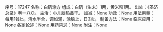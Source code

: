 序号：17247
名称：白矾涂方
组成：白矾（生末）1两，黄米粉1两。
出处：《圣济总录》卷一八○。
主治：小儿脑热鼻干。
加减：None
功效：None
用法用量：每用1钱匕，清水半合，调如泥，涂脑上，日3次。
制备方法：None
临床应用：None
各家论述：None
用药禁忌：None
附注：None
